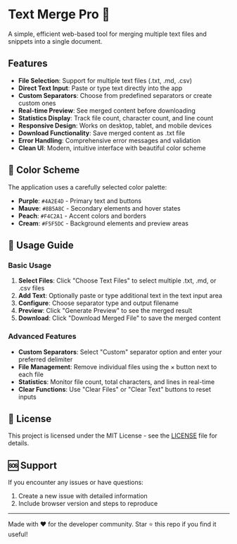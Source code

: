 # Text Merge Pro 🔗

A simple, efficient web-based tool for merging multiple text files and snippets into a single document. 


## Features

- **File Selection**: Support for multiple text files (.txt, .md, .csv)
- **Direct Text Input**: Paste or type text directly into the app
- **Custom Separators**: Choose from predefined separators or create custom ones
- **Real-time Preview**: See merged content before downloading
- **Statistics Display**: Track file count, character count, and line count
- **Responsive Design**: Works on desktop, tablet, and mobile devices
- **Download Functionality**: Save merged content as .txt file
- **Error Handling**: Comprehensive error messages and validation
- **Clean UI**: Modern, intuitive interface with beautiful color scheme


## 🎨 Color Scheme

The application uses a carefully selected color palette:
- **Purple**: `#4A2E4D` - Primary text and buttons
- **Mauve**: `#8B5A8C` - Secondary elements and hover states  
- **Peach**: `#F4C2A1` - Accent colors and borders
- **Cream**: `#F5F5DC` - Background elements and preview areas

## 📖 Usage Guide

### Basic Usage
1. **Select Files**: Click "Choose Text Files" to select multiple .txt, .md, or .csv files
2. **Add Text**: Optionally paste or type additional text in the text input area
3. **Configure**: Choose separator type and output filename
4. **Preview**: Click "Generate Preview" to see the merged result
5. **Download**: Click "Download Merged File" to save the merged content

### Advanced Features
- **Custom Separators**: Select "Custom" separator option and enter your preferred delimiter
- **File Management**: Remove individual files using the × button next to each file
- **Statistics**: Monitor file count, total characters, and lines in real-time
- **Clear Functions**: Use "Clear Files" or "Clear Text" buttons to reset inputs


## 📄 License

This project is licensed under the MIT License - see the [LICENSE](LICENSE) file for details.


## 🆘 Support

If you encounter any issues or have questions:

1. Create a new issue with detailed information
2. Include browser version and steps to reproduce


---

Made with ❤️ for the developer community. Star ⭐ this repo if you find it useful!
